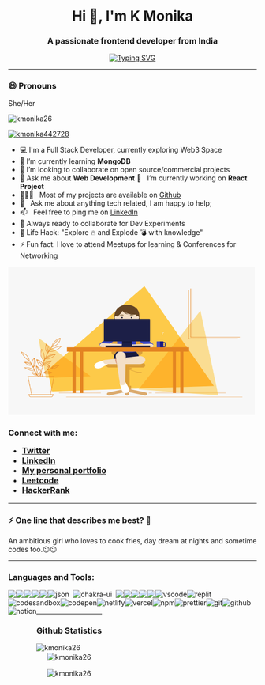 <h1 align="center">Hi 👋, I'm K Monika</h1>
<h3 align="center">A passionate frontend developer from India</h3>

[<div align="center">![Typing SVG](https://readme-typing-svg.demolab.com?font=Fira+Code&weight=800&pause=1000&color=00ffff&background=B3FFE500&center=true&random=false&width=435&lines=Full+Stack+Web+Developer+👨🏻‍💻;1000%2B+Hours+of+Coding+Experience+⚡️;100%2B+DSA+Questions+Solved+💡)</div>](https://git.io/typing-svg)
<hr>


 ### 😄 Pronouns
She/Her

<p align="left"> <img src="https://komarev.com/ghpvc/?username=kmonika26&label=Profile%20views&color=0e75b6&style=flat" alt="kmonika26" /> </p>


<p align="left"> <a href="https://twitter.com/kmonika442728" target="blank"><img src="https://img.shields.io/twitter/follow/kmonika442728?logo=twitter&style=for-the-badge" alt="kmonika442728" /></a> </p>


- :computer: I'm a Full Stack Developer, currently exploring Web3 Space
- 🌱 I’m currently learning **MongoDB**
- 👯 I’m looking to collaborate on open source/commercial projects
- 💬 Ask me about **Web Development**
🔭 &nbsp; I’m currently working on **React Project**
- 👨🏻‍💻 &nbsp; Most of my projects are available on [Github](https://github.com/KMONIKA26?tab=repositories)
- 💬 &nbsp; Ask me about anything tech related, I am happy to help;
- 📫 &nbsp; Feel free to ping me on [LinkedIn](https://www.linkedin.com/in/k-monika-263030229/)
- :rocket: Always ready to collaborate for Dev Experiments
- :dart: Life Hack: "Explore :fire: and Explode :bomb: with knowledge"
- :zap: Fun fact: I love to attend Meetups for learning & Conferences for Networking<br>

<abc> 
<img src="code.gif" alt="Coder GIF" width="500" height="300">
 </abc>
 
<h3 align="left">Connect with me:</
h3>
<p align="left">

- [Twitter](https://x.com/KMonika442728) 
- [LinkedIn](https://www.linkedin.com/in/k-monika-263030229/) 
- [My personal portfolio]() 
- [Leetcode](https://leetcode.com/u/KMONIKA26/)
- [HackerRank](https://www.hackerrank.com/profile/raomonika343) 
</p>

<hr>

### ⚡ One line that describes me best? 🌟
An ambitious girl who loves to cook fries, day dream at nights and sometime codes too.😉😉

<hr>

<h3 align="left">Languages and Tools:</h3>

<p>
<div align="center" style="display: flex; flex-wrap: wrap;">
<img src="https://img.shields.io/badge/react-%2320232a.svg?style=for-the-badge&logo=react&logoColor=%2361DAFB" />
<img src="https://img.shields.io/badge/React_Router-CA4245?style=for-the-badge&logo=react-router&logoColor=white" />
<img src="https://img.shields.io/badge/redux-%23593d88.svg?style=for-the-badge&logo=redux&logoColor=white" />
<img src="https://img.shields.io/badge/HTML5-E34F26?style=for-the-badge&logo=html5&logoColor=white" />
<img src="https://img.shields.io/badge/CSS3-1572B6?style=for-the-badge&logo=css3&logoColor=white" />
<img src="https://img.shields.io/badge/json-5E5C5C?style=for-the-badge&logo=json&logoColor=white" alt="json" />&nbsp;&nbsp;
<img src="https://img.shields.io/badge/Chakra--UI-319795?style=for-the-badge&logo=chakra-ui&logoColor=white" alt="chakra-ui" />&nbsp;&nbsp;
<img src="https://img.shields.io/badge/JavaScript-323330?style=for-the-badge&logo=javascript&logoColor=F7DF1E" />
<img src="https://img.shields.io/badge/java-%23ED8B00.svg?style=for-the-badge&logo=java&logoColor=white" />
<img src="https://img.shields.io/badge/npm-CB3837?style=for-the-badge&logo=npm&logoColor=white" />
<img src="https://img.shields.io/badge/GitHub-100000?style=for-the-badge&logo=github&logoColor=white" />
<img src="https://img.shields.io/badge/GIT-E44C30?style=for-the-badge&logo=git&logoColor=white" />
<img src="https://img.shields.io/badge/VSCode-0078D4?style=for-the-badge&logo=visual%20studio%20code&logoColor=white" alt="vscode" />
<img src="https://img.shields.io/badge/replit-667881?style=for-the-badge&logo=replit&logoColor=white" alt="replit" />
<img src="https://img.shields.io/badge/Codesandbox-000000?style=for-the-badge&logo=CodeSandbox&logoColor=white" alt="codesandbox" />
<img src="https://img.shields.io/badge/Codepen-000000?style=for-the-badge&logo=codepen&logoColor=white" alt="codepen" />
<img src="https://img.shields.io/badge/Netlify-00C7B7?style=for-the-badge&logo=netlify&logoColor=white" alt="netlify" />
<img src="https://img.shields.io/badge/Vercel-000000?style=for-the-badge&logo=vercel&logoColor=white" alt="vercel" />
<img src="https://img.shields.io/badge/NPM-%23000000.svg?style=for-the-badge&logo=npm&logoColor=white" alt="npm"/>
<img src="https://img.shields.io/badge/prettier-1A2C34?style=for-the-badge&logo=prettier&logoColor=white" alt="prettier" />
<img src="https://img.shields.io/badge/Git-f44d27?style=for-the-badge&logo=git&logoColor=white" alt="git"/>
<img src="https://img.shields.io/badge/GitHub-100000?style=for-the-badge&logo=github&logoColor=white" alt="github"/>
<img src="https://img.shields.io/badge/Notion-000000?style=for-the-badge&logo=notion&logoColor=white" alt="notion" />
<div/>
</p>

<hr>

<h3 align="left">Github Statistics</h3>

<p><img align="left" src="https://github-readme-stats.vercel.app/api/top-langs?username=kmonika26&show_icons=true&locale=en&layout=compact" alt="kmonika26" /></p>

<p>&nbsp;<img align="center" src="https://github-readme-stats.vercel.app/api?username=kmonika26&show_icons=true&locale=en" alt="kmonika26" /></p>

<p><img align="center" src="https://github-readme-streak-stats.herokuapp.com/?user=kmonika26&" alt="kmonika26" /></p>
